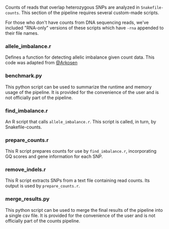 Counts of reads that overlap heterozygous SNPs are analyzed in `Snakefile-counts`. This section of the pipeline requires several custom-made scripts.

For those who don't have counts from DNA sequencing reads, we've included "RNA-only" versions of these scripts which have `-rna` appended to their file names.

### allele_imbalance.r
Defines a function for detecting allelic imbalance given count data. This code was adapted from [@Arkosen](https://github.com/Arkosen)

### benchmark.py
This python script can be used to summarize the runtime and memory usage of the pipeline. It is provided for the convenience of the user and is not officially part of the pipeline.

### find_imbalance.r
An R script that calls `allele_imbalance.r`. This script is called, in turn, by Snakefile-counts.

### prepare_counts.r
This R script prepares counts for use by `find_imbalance.r`, incorporating GQ scores and gene information for each SNP.

### remove_indels.r
This R script extracts SNPs from a text file containing read counts. Its output is used by `prepare_counts.r`.

### merge_results.py
This python script can be used to merge the final results of the pipeline into a single csv file. It is provided for the convenience of the user and is not officially part of the counts pipeline.
